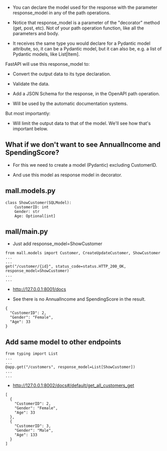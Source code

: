 - You can declare the model used for the response with the parameter response_model in any of the path operations.

- Notice that response_model is a parameter of the "decorator" method (get, post, etc). Not of your path operation function, like all the parameters and body.

- It receives the same type you would declare for a Pydantic model attribute, so, it can be a Pydantic model, but it can also be, e.g. a list of Pydantic models, like List[Item].

FastAPI will use this response_model to:

- Convert the output data to its type declaration.

- Validate the data.

- Add a JSON Schema for the response, in the OpenAPI path operation.

- Will be used by the automatic documentation systems.

But most importantly:

- Will limit the output data to that of the model. We'll see how that's important below.

## What if we don't want to see AnnualIncome and SpendingScore?
- For this we need to create a model (Pydantic) excluding CustomerID.

- And use this model as response model in decorator.


## mall.models.py
```
class ShowCustomer(SQLModel):
    CustomerID: int
    Gender: str
    Age: Optional[int]
```

## mall/main.py
- Just add  response_model=ShowCustomer
```
from mall.models import Customer, CreateUpdateCustomer, ShowCustomer
...
...
get("/customer/{id}", status_code=status.HTTP_200_OK, response_model=ShowCustomer)
...
...
```
- http://127.0.0.1:8001/docs

- See there is no AnnualIncome and SpendingScore in the result.
```commandline
{
  "CustomerID": 2,
  "Gender": "Female",
  "Age": 33
}
```

## Add same model to other endpoints
```
from typing import List
...
...
@app.get("/customers", response_model=List[ShowCustomer])
...
...
```

- http://127.0.0.1:8002/docs#/default/get_all_customers_get
```
[
  {
    "CustomerID": 2,
    "Gender": "Female",
    "Age": 33
  },
  {
    "CustomerID": 3,
    "Gender": "Male",
    "Age": 133
  }
]
```

